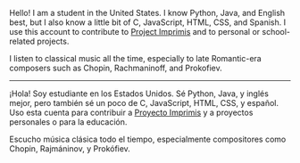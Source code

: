 Hello! I am a student in the United States. I know Python, Java, and English best, but I also know a little bit of C, JavaScript, HTML, CSS, and Spanish. I use this account to contribute to [Project Imprimis](https://github.com/project-imprimis) and to personal or school-related projects.

I listen to classical music all the time, especially to late Romantic-era composers such as Chopin, Rachmaninoff, and Prokofiev.

---

¡Hola! Soy estudiante en los Estados Unidos. Sé Python, Java, y inglés mejor, pero también sé un poco de C, JavaScript, HTML, CSS, y español. Uso esta cuenta para contribuir a [Proyecto Imprimis](https://github.com/project-imprimis) y a proyectos personales o para la educación.

Escucho música clásica todo el tiempo, especialmente compositores como Chopin, Rajmáninov, y Prokófiev.

<!--
**b-sharman/b-sharman** is a ✨ _special_ ✨ repository because its `README.md` (this file) appears on your GitHub profile.

Here are some ideas to get you started:

- 🔭 I’m currently working on ...
- 🌱 I’m currently learning ...
- 👯 I’m looking to collaborate on ...
- 🤔 I’m looking for help with ...
- 💬 Ask me about ...
- 📫 How to reach me: ...
- 😄 Pronouns: ...
- ⚡ Fun fact: ...
-->
